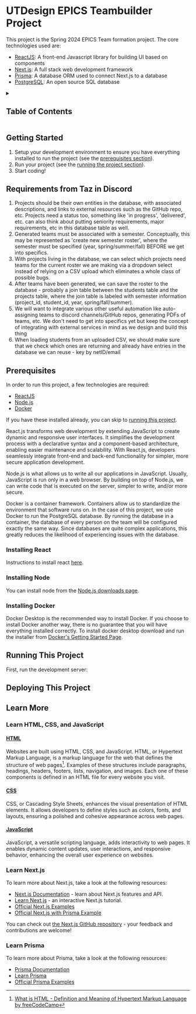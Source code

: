 # UTDesign EPICS Teambuilder Project

This project is the Spring 2024 EPICS Team formation project. The core technologies used are:

- [ReactJS](https://www.react.dev): A front-end Javascript library for building UI based on components
- [Next.js](https://nextjs.org): A full stack web development framework
- [Prisma](https://prisma.io): A database ORM used to connect Next.js to a database
- [PostgreSQL](https://www.postgresql.org): An open source SQL database

<!-- markdownlint-disable-next-line MD033 -->
<details><summary><h2>Table of Contents</h2></summary>

- [Getting Started](#getting-started)
- [Prerequisites](#prerequisites)
  - [Installing React](#installing-react)
  - [Installing Node](#installing-node)
  - [Installing Docker](#installing-docker)
- [Running This Project](#running-this-project)
- [Learn More](#learn-more)
  - [Learn HTML, CSS, JavaScript, and TypeScript](#learn-html-css-javascript-and-typescript)
    - [HTML](#html)
    - [CSS](#css)
    - [JavaScript](#javascript)
    - [TypeScript](#typescript)
  - [Learn Next.js](#learn-nextjs)
  - [Learn Prisma](#learn-prisma)
- [Deploying This Project](#deploying-this-project)

</details>

## Getting Started

1. Setup your development environment to ensure you have everything installed to run the project (see the [prerequisites section](#prerequisites)).
2. Run your project (see the [running the project section](#running-this-project)).
3. Start coding!

## Requirements from Taz in Discord
1. Projects should be their own entities in the database, with associated descriptions, and links to external resources such as the GitHub repo, etc. Projects need a status too, something like 'in progress', 'delivered', etc. can also think about putting seniority requirements, major requirements, etc in this database table as well. 
2. Generated teams must be associated with a semester. Conceptually, this may be represented as 'create new semester roster', where the semester must be specified (year, spring/summer/fall) BEFORE we get into specifics.
3. With projects living in the database, we can select which projects need teams for the current roster we are making via a dropdown select instead of relying on a CSV upload which eliminates a whole class of possible bugs.
4. After teams have been generated, we can save the roster to the database - probably a join table between the students table and the projects table, where the join table is labeled with semester information (project_id, student_id, year, spring/fall/summer).
5. We will want to integrate various other useful automation like auto-assigning teams to discord channels/GitHub repos, generating PDFs of teams, etc. We don't need to get into specifics yet but keep the concept of integrating with external services in mind as we design and build this thing
6. When loading students from an uploaded CSV, we should make sure that we check which ones are returning and already have entries in the database we can reuse - key by netID/email


## Prerequisites

In order to run this project, a few technologies are required:

- [ReactJS](https://www.react.dev)
- [Node.js](https://nodejs.org)
- [Docker](https://www.docker.com)

If you have these installed already, you can skip to [running this project](#running-this-project).

React.js transforms web development by extending JavaScript to create dynamic and responsive user interfaces. It simplifies the development process with a declarative syntax and a component-based architecture, enabling easier maintenance and scalability. With React.js, developers seamlessly integrate front-end and back-end functionality for simpler, more secure application development.

Node.js is what allows us to write all our applications in JavaScript. Usually, JavaScript is run only in a web browser. By building on top of Node.js, we can write code that is executed on the server, simpler to write, and/or more secure.

Docker is a container framework. Containers allow us to standardize the environment that software runs on. In the case of this project, we use Docker to run the PostgreSQL database. By running the database in a container, the database of every person on the team will be configured exactly the same way. Since databases are quite complex applications, this greatly reduces the likelihood of experiencing issues with the database.

### Installing React

Instructions to install react [here](https://kinsta.com/knowledgebase/install-react/).

### Installing Node

You can install node from the [Node.js downloads page](https://nodejs.org/en/download). 

### Installing Docker

Docker Desktop is the recommended way to install Docker. If you choose to install Docker another way, there is no guarantee that you will have everything installed correctly. To install docker desktop download and run the installer from [Docker's Getting Started Page](https://www.docker.com/get-started/).


## Running This Project

First, run the development server:


## Deploying This Project

## Learn More

### Learn HTML, CSS, and JavaScript

#### [HTML](https://www.freecodecamp.org/news/the-html-handbook/)

Websites are built using HTML, CSS, and JavaScript. HTML, or Hypertext Markup Language, is a markup language for the web that defines the structure of web pages[^1]. Examples of these structures include paragraphs, headings, headers, footers, lists, navigation, and images. Each one of these components is defined in an HTML file for every website you visit.

[^1]: [What is HTML - Definition and Meaning of Hypertext Markup Language by freeCodeCamp](https://www.freecodecamp.org/news/what-is-html-definition-and-meaning/)

#### [CSS](https://www.freecodecamp.org/news/the-css-handbook-a-handy-guide-to-css-for-developers-b56695917d11/)

CSS, or Cascading Style Sheets, enhances the visual presentation of HTML elements. It allows developers to define styles such as colors, fonts, and layouts, ensuring a polished and cohesive appearance across web pages.

#### [JavaScript](https://www.freecodecamp.org/news/the-complete-javascript-handbook-f26b2c71719c/)

JavaScript, a versatile scripting language, adds interactivity to web pages. It enables dynamic content updates, user interactions, and responsive behavior, enhancing the overall user experience on websites.

### Learn Next.js

To learn more about Next.js, take a look at the following resources:

- [Next.js Documentation](https://nextjs.org/docs) - learn about Next.js features and API.
- [Learn Next.js](https://nextjs.org/learn) - an interactive Next.js tutorial.
- [Official Next.js Examples](https://github.com/vercel/next.js/tree/canary/examples)
- [Official Next.js with Prisma Example](https://github.com/prisma/prisma-examples/tree/latest/typescript/rest-nextjs-api-routes)

You can check out [the Next.js GitHub repository](https://github.com/vercel/next.js/) - your feedback and contributions are welcome!

### Learn Prisma

To learn more about Prisma, take a look at the following resources:

- [Prisma Documentation](https://www.prisma.io/docs)
- [Learn Prisma](https://www.prisma.io/learn)
- [Official Prisma Examples](https://github.com/prisma/prisma-examples)


